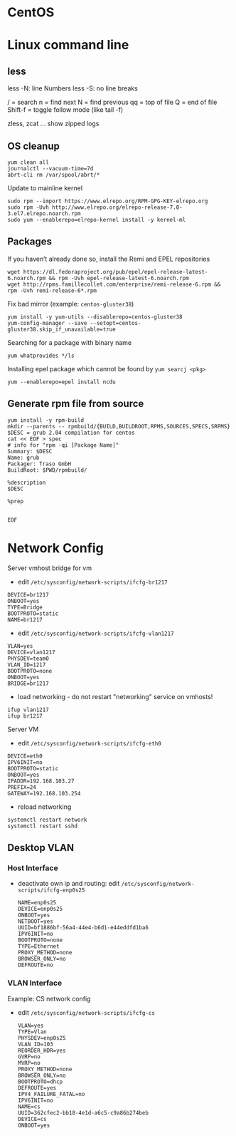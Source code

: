 # CentOS

# Linux command line

## less
less -N: line Numbers
less -S: no line breaks

/ = search
n = find next
N = find previous
qq = top of file
Q  = end of file
Shift-f = toggle follow mode (like tail -f)


zless, zcat ... show zipped logs

OS cleanup
----------


    yum clean all
    journalctl --vacuum-time=7d
    abrt-cli rm /var/spool/abrt/*

Update to mainline kernel

    sudo rpm --import https://www.elrepo.org/RPM-GPG-KEY-elrepo.org
    sudo rpm -Uvh http://www.elrepo.org/elrepo-release-7.0-3.el7.elrepo.noarch.rpm 
    sudo yum --enablerepo=elrepo-kernel install -y kernel-ml


Packages
--------
If you haven’t already done so, install the Remi and EPEL repositories

    wget https://dl.fedoraproject.org/pub/epel/epel-release-latest-6.noarch.rpm && rpm -Uvh epel-release-latest-6.noarch.rpm
    wget http://rpms.famillecollet.com/enterprise/remi-release-6.rpm && rpm -Uvh remi-release-6*.rpm

Fix bad mirror (example: `centos-gluster38`)

    yum install -y yum-utils --disablerepo=centos-gluster38
    yum-config-manager --save --setopt=centos-gluster38.skip_if_unavailable=true

Searching for a package with binary name

    yum whatprovides */ls

Installing epel package which cannot be found by `yum searcj <pkg>`

    yum --enablerepo=epel install ncdu

Generate rpm file from source
-----------------------------

```
yum install -y rpm-build
mkdir --parents -- rpmbuild/{BUILD,BUILDROOT,RPMS,SOURCES,SPECS,SRPMS}
$DESC = grub 2.04 compilation for centos
cat << EOF > spec
# info for "rpm -qi [Package Name]"
Summary: $DESC
Name: grub
Packager: Traso GmbH
BuildRoot: $PWD/rpmbuild/

%description
$DESC

%prep


EOF

```


# Network Config

Server vmhost bridge for vm

* edit `/etc/sysconfig/network-scripts/ifcfg-br1217`

```
DEVICE=br1217
ONBOOT=yes
TYPE=Bridge
BOOTPROTO=static
NAME=br1217
```

* edit `/etc/sysconfig/network-scripts/ifcfg-vlan1217`
```
VLAN=yes
DEVICE=vlan1217
PHYSDEV=team0
VLAN_ID=1217
BOOTPROTO=none
ONBOOT=yes
BRIDGE=br1217
```

* load networking - do not restart "networking" service on vmhosts!
```
ifup vlan1217
ifup br1217
```

Server VM

* edit `/etc/sysconfig/network-scripts/ifcfg-eth0`
```
DEVICE=eth0
IPV6INIT=no
BOOTPROTO=static
ONBOOT=yes
IPADDR=192.168.103.27
PREFIX=24
GATEWAY=192.168.103.254
```

* reload networking
```
systemctl restart network
systemctl restart sshd
```

## Desktop VLAN

### Host Interface

* deactivate own ip and routing: edit `/etc/sysconfig/network-scripts/ifcfg-enp0s25` 
	```
	NAME=enp0s25
	DEVICE=enp0s25
	ONBOOT=yes
	NETBOOT=yes
	UUID=bf1886bf-56a4-44e4-b6d1-e44eddfd1ba6
	IPV6INIT=no
	BOOTPROTO=none
	TYPE=Ethernet
	PROXY_METHOD=none
	BROWSER_ONLY=no
	DEFROUTE=no
	```

### VLAN Interface

Example: CS network config
* edit `/etc/sysconfig/network-scripts/ifcfg-cs`
	```
	VLAN=yes
	TYPE=Vlan
	PHYSDEV=enp0s25
	VLAN_ID=103
	REORDER_HDR=yes
	GVRP=no
	MVRP=no
	PROXY_METHOD=none
	BROWSER_ONLY=no
	BOOTPROTO=dhcp
	DEFROUTE=yes
	IPV4_FAILURE_FATAL=no
	IPV6INIT=no
	NAME=cs
	UUID=362cfec2-bb18-4e1d-a6c5-c9a86b274beb
	DEVICE=cs
	ONBOOT=yes
	```
